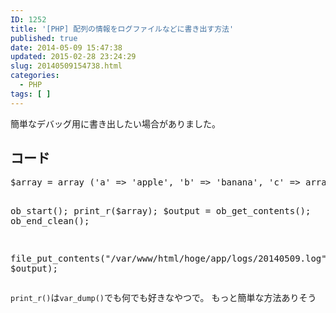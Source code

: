 ```yaml
---
ID: 1252
title: '[PHP] 配列の情報をログファイルなどに書き出す方法'
published: true
date: 2014-05-09 15:47:38
updated: 2015-02-28 23:24:29
slug: 20140509154738.html
categories:
  - PHP
tags: [ ]
---
```

簡単なデバッグ用に書き出したい場合がありました。
<!--more-->
<h2>コード</h2>
<pre class="prettyprint linenums lang-php">$array = array ('a' => 'apple', 'b' => 'banana', 'c' => array ('x', 'y', 'z'));

ob_start();
print_r($array);
$output = ob_get_contents();
ob_end_clean();
 
file_put_contents("/var/www/html/hoge/app/logs/20140509.log", $output); </pre>

<code>print_r()</code>は<code>var_dump()</code>でも何でも好きなやつで。
<span class="text-muted">もっと簡単な方法ありそう</span>